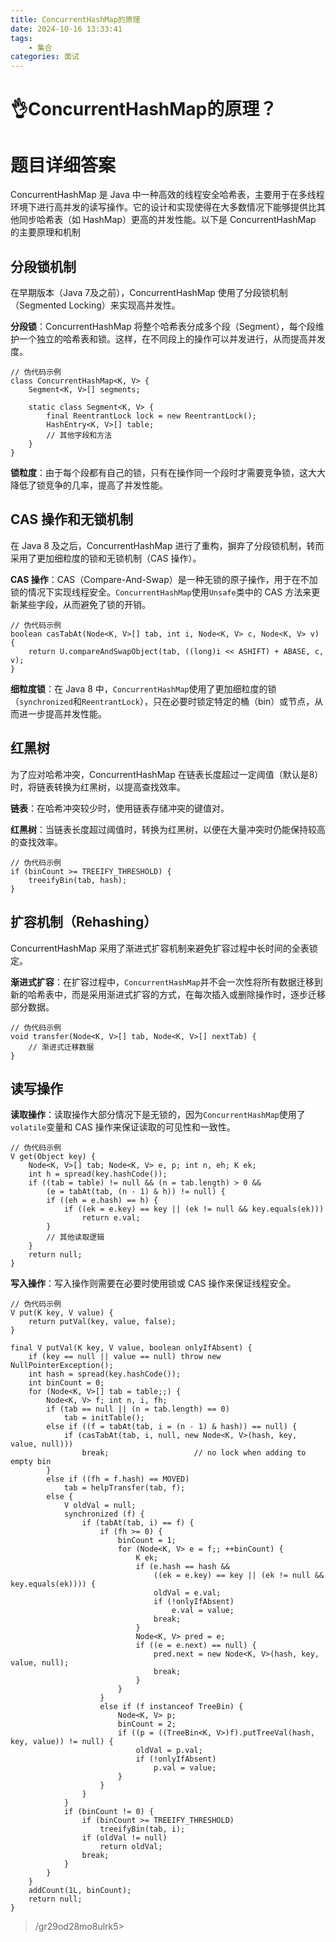```yaml
---
title: ConcurrentHashMap的原理
date: 2024-10-16 13:33:41
tags:
	- 集合
categories: 面试
---
```

# 👌ConcurrentHashMap的原理？

# 题目详细答案
ConcurrentHashMap 是 Java 中一种高效的线程安全哈希表，主要用于在多线程环境下进行高并发的读写操作。它的设计和实现使得在大多数情况下能够提供比其他同步哈希表（如 HashMap）更高的并发性能。以下是 ConcurrentHashMap 的主要原理和机制

## 分段锁机制
在早期版本（Java 7及之前），ConcurrentHashMap 使用了分段锁机制（Segmented Locking）来实现高并发性。

**分段锁**：ConcurrentHashMap 将整个哈希表分成多个段（Segment），每个段维护一个独立的哈希表和锁。这样，在不同段上的操作可以并发进行，从而提高并发度。

```plain
// 伪代码示例
class ConcurrentHashMap<K, V> {
    Segment<K, V>[] segments;
    
    static class Segment<K, V> {
        final ReentrantLock lock = new ReentrantLock();
        HashEntry<K, V>[] table;
        // 其他字段和方法
    }
}
```

**锁粒度**：由于每个段都有自己的锁，只有在操作同一个段时才需要竞争锁，这大大降低了锁竞争的几率，提高了并发性能。

## CAS 操作和无锁机制
在 Java 8 及之后，ConcurrentHashMap 进行了重构，摒弃了分段锁机制，转而采用了更加细粒度的锁和无锁机制（CAS 操作）。

**CAS 操作**：CAS（Compare-And-Swap）是一种无锁的原子操作，用于在不加锁的情况下实现线程安全。`ConcurrentHashMap`使用`Unsafe`类中的 CAS 方法来更新某些字段，从而避免了锁的开销。

```plain
// 伪代码示例
boolean casTabAt(Node<K, V>[] tab, int i, Node<K, V> c, Node<K, V> v) {
    return U.compareAndSwapObject(tab, ((long)i << ASHIFT) + ABASE, c, v);
}
```

**细粒度锁**：在 Java 8 中，`ConcurrentHashMap`使用了更加细粒度的锁（`synchronized`和`ReentrantLock`），只在必要时锁定特定的桶（bin）或节点，从而进一步提高并发性能。

## 红黑树
为了应对哈希冲突，ConcurrentHashMap 在链表长度超过一定阈值（默认是8）时，将链表转换为红黑树，以提高查找效率。

**链表**：在哈希冲突较少时，使用链表存储冲突的键值对。

**红黑树**：当链表长度超过阈值时，转换为红黑树，以便在大量冲突时仍能保持较高的查找效率。

```plain
// 伪代码示例
if (binCount >= TREEIFY_THRESHOLD) {
    treeifyBin(tab, hash);
}
```

## 扩容机制（Rehashing）
ConcurrentHashMap 采用了渐进式扩容机制来避免扩容过程中长时间的全表锁定。

**渐进式扩容**：在扩容过程中，`ConcurrentHashMap`并不会一次性将所有数据迁移到新的哈希表中，而是采用渐进式扩容的方式，在每次插入或删除操作时，逐步迁移部分数据。

```plain
// 伪代码示例
void transfer(Node<K, V>[] tab, Node<K, V>[] nextTab) {
    // 渐进式迁移数据
}
```

## 读写操作
**读取操作**：读取操作大部分情况下是无锁的，因为`ConcurrentHashMap`使用了`volatile`变量和 CAS 操作来保证读取的可见性和一致性。

```plain
// 伪代码示例
V get(Object key) {
    Node<K, V>[] tab; Node<K, V> e, p; int n, eh; K ek;
    int h = spread(key.hashCode());
    if ((tab = table) != null && (n = tab.length) > 0 &&
        (e = tabAt(tab, (n - 1) & h)) != null) {
        if ((eh = e.hash) == h) {
            if ((ek = e.key) == key || (ek != null && key.equals(ek)))
                return e.val;
        }
        // 其他读取逻辑
    }
    return null;
}
```

**写入操作**：写入操作则需要在必要时使用锁或 CAS 操作来保证线程安全。

```plain
// 伪代码示例
V put(K key, V value) {
    return putVal(key, value, false);
}

final V putVal(K key, V value, boolean onlyIfAbsent) {
    if (key == null || value == null) throw new NullPointerException();
    int hash = spread(key.hashCode());
    int binCount = 0;
    for (Node<K, V>[] tab = table;;) {
        Node<K, V> f; int n, i, fh;
        if (tab == null || (n = tab.length) == 0)
            tab = initTable();
        else if ((f = tabAt(tab, i = (n - 1) & hash)) == null) {
            if (casTabAt(tab, i, null, new Node<K, V>(hash, key, value, null)))
                break;                   // no lock when adding to empty bin
        }
        else if ((fh = f.hash) == MOVED)
            tab = helpTransfer(tab, f);
        else {
            V oldVal = null;
            synchronized (f) {
                if (tabAt(tab, i) == f) {
                    if (fh >= 0) {
                        binCount = 1;
                        for (Node<K, V> e = f;; ++binCount) {
                            K ek;
                            if (e.hash == hash &&
                                ((ek = e.key) == key || (ek != null && key.equals(ek)))) {
                                oldVal = e.val;
                                if (!onlyIfAbsent)
                                    e.val = value;
                                break;
                            }
                            Node<K, V> pred = e;
                            if ((e = e.next) == null) {
                                pred.next = new Node<K, V>(hash, key, value, null);
                                break;
                            }
                        }
                    }
                    else if (f instanceof TreeBin) {
                        Node<K, V> p;
                        binCount = 2;
                        if ((p = ((TreeBin<K, V>)f).putTreeVal(hash, key, value)) != null) {
                            oldVal = p.val;
                            if (!onlyIfAbsent)
                                p.val = value;
                        }
                    }
                }
            }
            if (binCount != 0) {
                if (binCount >= TREEIFY_THRESHOLD)
                    treeifyBin(tab, i);
                if (oldVal != null)
                    return oldVal;
                break;
            }
        }
    }
    addCount(1L, binCount);
    return null;
}
```





> /gr29od28mo8ulrk5>